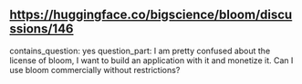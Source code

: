 ## https://huggingface.co/bigscience/bloom/discussions/146

contains_question: yes
question_part: I am pretty confused about the license of bloom, I want to build an application with it and monetize it. Can I use bloom commercially without restrictions?